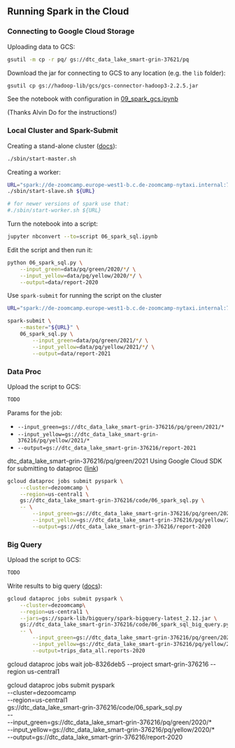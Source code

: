 ## Running Spark in the Cloud

### Connecting to Google Cloud Storage

Uploading data to GCS:

```bash
gsutil -m cp -r pq/ gs://dtc_data_lake_smart-grin-37621/pq
```

Download the jar for connecting to GCS to any location (e.g. the `lib` folder):

```bash
gsutil cp gs://hadoop-lib/gcs/gcs-connector-hadoop3-2.2.5.jar
```

See the notebook with configuration in [09_spark_gcs.ipynb](09_spark_gcs.ipynb)

(Thanks Alvin Do for the instructions!)


### Local Cluster and Spark-Submit

Creating a stand-alone cluster ([docs](https://spark.apache.org/docs/latest/spark-standalone.html)):

```bash
./sbin/start-master.sh
```

Creating a worker:

```bash
URL="spark://de-zoomcamp.europe-west1-b.c.de-zoomcamp-nytaxi.internal:7077"
./sbin/start-slave.sh ${URL}

# for newer versions of spark use that:
#./sbin/start-worker.sh ${URL}
```

Turn the notebook into a script:

```bash
jupyter nbconvert --to=script 06_spark_sql.ipynb
```

Edit the script and then run it:

```bash
python 06_spark_sql.py \
    --input_green=data/pq/green/2020/*/ \
    --input_yellow=data/pq/yellow/2020/*/ \
    --output=data/report-2020
```

Use `spark-submit` for running the script on the cluster

```bash
URL="spark://de-zoomcamp.europe-west1-b.c.de-zoomcamp-nytaxi.internal:7077"

spark-submit \
    --master="${URL}" \
    06_spark_sql.py \
        --input_green=data/pq/green/2021/*/ \
        --input_yellow=data/pq/yellow/2021/*/ \
        --output=data/report-2021
```

### Data Proc

Upload the script to GCS:

```bash
TODO
```

Params for the job:

* `--input_green=gs://dtc_data_lake_smart-grin-376216/pq/green/2021/*`
* `--input_yellow=gs://dtc_data_lake_smart-grin-376216/pq/yellow/2021/*`
* `--output=gs://dtc_data_lake_smart-grin-376216/report-2021`

dtc_data_lake_smart-grin-376216/pq/green/2021
Using Google Cloud SDK for submitting to dataproc
([link](https://cloud.google.com/dataproc/docs/guides/submit-job#dataproc-submit-job-gcloud))

```bash
gcloud dataproc jobs submit pyspark \
    --cluster=dezoomcamp \
    --region=us-central1 \
    gs://dtc_data_lake_smart-grin-376216/code/06_spark_sql.py \
    -- \
        --input_green=gs://dtc_data_lake_smart-grin-376216/pq/green/2020/\* \
        --input_yellow=gs://dtc_data_lake_smart-grin-376216/pq/yellow/2020/\* \
        --output=gs://dtc_data_lake_smart-grin-376216/report-2020

```

### Big Query

Upload the script to GCS:

```bash
TODO
```

Write results to big query ([docs](https://cloud.google.com/dataproc/docs/tutorials/bigquery-connector-spark-example#pyspark)):

```bash
gcloud dataproc jobs submit pyspark \
    --cluster=dezoomcamp\
    --region=us-central1 \
    --jars=gs://spark-lib/bigquery/spark-bigquery-latest_2.12.jar \
    gs://dtc_data_lake_smart-grin-376216/code/06_spark_sql_big_query.py \
    -- \
        --input_green=gs://dtc_data_lake_smart-grin-376216/pq/green/2020/\* \
        --input_yellow=gs://dtc_data_lake_smart-grin-376216/pq/yellow/2020/\* \
        --output=trips_data_all.reports-2020
```
gcloud dataproc jobs wait job-8326deb5 --project smart-grin-376216 --region us-central1

gcloud dataproc jobs submit pyspark \
    --cluster=dezoomcamp \
    --region=us-central1 \
    gs://dtc_data_lake_smart-grin-376216/code/06_spark_sql.py \
    -- \
        --input_green=gs://dtc_data_lake_smart-grin-376216/pq/green/2020/\* \
        --input_yellow=gs://dtc_data_lake_smart-grin-376216/pq/yellow/2020/\* \
        --output=gs://dtc_data_lake_smart-grin-376216/report-2020
